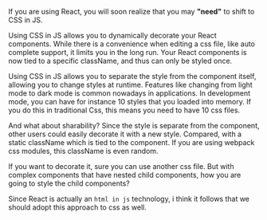 If you are using React, you will soon realize that you may **"need"** to shift to CSS in JS.

Using CSS in JS allows you to dynamically decorate your React components. While there is a convenience when editing a css file, like auto complete support, it limits you in the long run. Your React components is now tied to a specific className, and thus can only be styled once.

Using CSS in JS allows you to separate the style from the component itself, allowing you to change styles at runtime. Features like changing from light mode to dark mode is common nowadays in applications. In development mode, you can have for instance 10 styles that you loaded into memory. If you do this in traditional Css, this means you need to have 10 css files.

And what about sharability? Since the style is separate from the component, other users could easily decorate it with a new style. Compared, with a static className which is tied to the component. If you are using webpack css modules, this className is even random.

If you want to decorate it, sure you can use another css file. But with complex components that have nested child components, how you are going to style the child components?

Since React is actually an `html in js` technology, i think it follows that we should adopt this approach to css as well.

